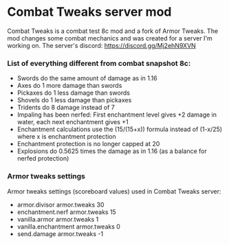 # Combat Tweaks server mod
Combat Tweaks is a combat test 8c mod and a fork of Armor Tweaks. The mod changes some combat mechanics and was created for a server I'm working on.
The server's discord: https://discord.gg/Mj2ehN9XVN
### List of everything different from combat snapshot 8c:  
- Swords do the same amount of damage as in 1.16
- Axes do 1 more damage than swords
- Pickaxes do 1 less damage than swords
- Shovels do 1 less damage than pickaxes
- Tridents do 8 damage instead of 7
- Impaling has been nerfed: First enchantment level gives +2 damage in water, each next enchantment gives +1
- Enchantment calculations use the (15/(15+x)) formula instead of (1-x/25) where x is enchantment protection
- Enchantment protection is no longer capped at 20
- Explosions do 0.5625 times the damage as in 1.16 (as a balance for nerfed protection)
### Armor tweaks settings
Armor tweaks settings (scoreboard values) used in Combat Tweaks server:  
- armor.divisor armor.tweaks 30
- enchantment.nerf armor.tweaks 15
- vanilla.armor armor.tweaks 1
- vanilla.enchantment armor.tweaks 0
- send.damage armor.tweaks -1
